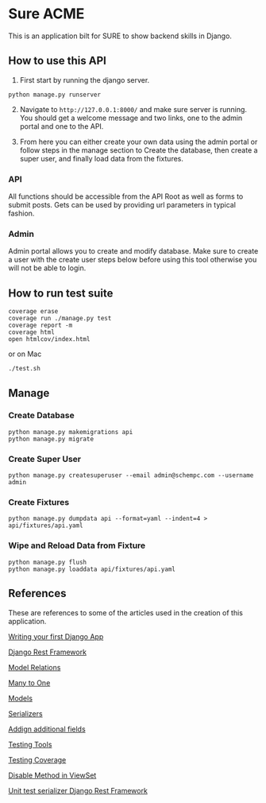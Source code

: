 # Sure ACME

This is an application bilt for SURE to show backend skills in Django.

## How to use this API

1) First start by running the django server.
```shell script
python manage.py runserver
```
2) Navigate to `http://127.0.0.1:8000/` and make sure server is running.  You should get a welcome message and two
links, one to the admin portal and one to the API.

3) From here you can either create your own data using the admin portal or follow steps in the manage section to Create
the database, then  create a super user, and finally load data from the fixtures.

### API

All functions should be accessible from the API Root as well as forms to submit posts.  Gets can be used by providing 
url parameters in typical fashion.

### Admin

Admin portal allows you to create and modify database.  Make sure to create a user with the create user steps below 
before using this tool otherwise you will not be able to login.


## How to run test suite

```shell script
coverage erase
coverage run ./manage.py test
coverage report -m
coverage html
open htmlcov/index.html

```

or on Mac

```shell script
./test.sh
```

## Manage

### Create Database

```shell script
python manage.py makemigrations api
python manage.py migrate
``` 

### Create Super User

```shell script
python manage.py createsuperuser --email admin@schempc.com --username admin
```

### Create Fixtures

```shell script
python manage.py dumpdata api --format=yaml --indent=4 > api/fixtures/api.yaml
```

### Wipe and Reload Data from Fixture

```shell script
python manage.py flush 
python manage.py loaddata api/fixtures/api.yaml
```

## References

These are references to some of the articles used in the creation of this application. 

[Writing your first Django App](https://docs.djangoproject.com/en/3.1/intro/tutorial01/)

[Django Rest Framework](https://stackoverflow.com/questions/22958058/how-to-change-field-name-in-django-rest-framework)

[Model Relations](https://www.django-rest-framework.org/api-guide/relations/)

[Many to One](https://docs.djangoproject.com/en/3.1/topics/db/examples/many_to_one/)

[Models](https://docs.djangoproject.com/en/dev/topics/db/models/)

[Serializers](https://www.django-rest-framework.org/api-guide/serializers/)

[Addign additional fields](https://stackoverflow.com/questions/18396547/django-rest-framework-adding-additional-field-to-modelserializer)

[Testing Tools](https://docs.djangoproject.com/en/3.1/topics/testing/tools/)

[Testing Coverage](https://django-testing-docs.readthedocs.io/en/latest/coverage.html)

[Disable Method in ViewSet](https://stackoverflow.com/questions/23639113/disable-a-method-in-a-viewset-django-rest-framework)

[Unit test serializer Django Rest Framework](https://stackoverflow.com/questions/61350340/unit-test-serializer-django-rest-framework)